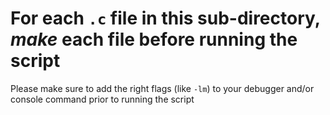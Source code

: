 # For each `.c` file in this sub-directory, _make_ each file before running the script

Please make sure to add the right flags (like `-lm`) to your debugger and/or console command prior to running the script

